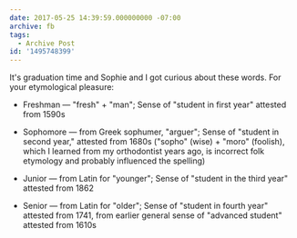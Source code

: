 ```yaml
---
date: 2017-05-25 14:39:59.000000000 -07:00
archive: fb
tags: 
  - Archive Post
id: '1495748399'
---
```


It's graduation time and Sophie and I got curious about these words. For your etymological pleasure:

* Freshman — "fresh" + "man"; Sense of "student in first year" attested from 1590s

* Sophomore — from Greek sophumer, "arguer"; Sense of "student in second year," attested from 1680s ("sopho" (wise) + "moro" (foolish), which I learned from my orthodontist years ago, is incorrect folk etymology and probably influenced the spelling)

* Junior — from Latin for "younger"; Sense of "student in the third year" attested from 1862

* Senior — from Latin for "older"; Sense of "student in fourth year" attested from 1741, from earlier general sense of "advanced student" attested from 1610s
